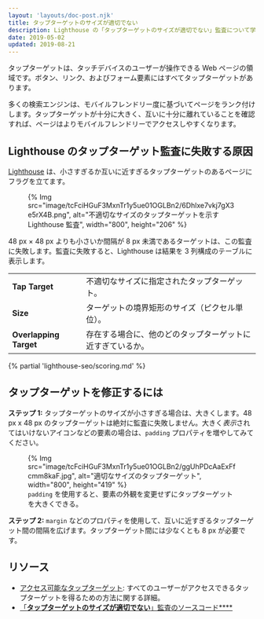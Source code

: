 ```yaml
---
layout: 'layouts/doc-post.njk'
title: タップターゲットのサイズが適切でない
description: Lighthouse の「タップターゲットのサイズが適切でない」監査について学びます。
date: 2019-05-02
updated: 2019-08-21
---
```


タップターゲットは、タッチデバイスのユーザーが操作できる Web ページの領域です。ボタン、リンク、およびフォーム要素にはすべてタップターゲットがあります。

多くの検索エンジンは、モバイルフレンドリー度に基づいてページをランク付けします。タップターゲットが十分に大きく、互いに十分に離れていることを確認すれば、ページはよりモバイルフレンドリーでアクセスしやすくなります。

## Lighthouse のタップターゲット監査に失敗する原因

[Lighthouse](https://developers.google.com/web/tools/lighthouse/) は、小さすぎるか互いに近すぎるタップターゲットのあるページにフラグを立てます。

<figure>{% Img src="image/tcFciHGuF3MxnTr1y5ue01OGLBn2/6Dhlxe7vkj7gX3e5rX4B.png", alt="不適切なサイズのタップターゲットを示す Lighthouse 監査", width="800", height="206" %}</figure>

48 px × 48 px よりも小さいか間隔が 8 px 未満であるターゲットは、この監査に失敗します。監査に失敗すると、Lighthouse は結果を 3 列構成のテーブルに表示します。

<div class="table-wrapper scrollbar">
  <table>
    <tbody>
      <tr>
        <td><strong>Tap Target</strong></td>
        <td>不適切なサイズに指定されたタップターゲット。</td>
      </tr>
      <tr>
        <td><strong>Size</strong></td>
        <td>ターゲットの境界矩形のサイズ（ピクセル単位）。</td>
      </tr>
      <tr>
        <td><strong>Overlapping Target</strong></td>
        <td>存在する場合に、他のどのタップターゲットに近すぎているか。</td>
      </tr>
    </tbody>
  </table>
</div>

{% partial 'lighthouse-seo/scoring.md' %}

## タップターゲットを修正するには

**ステップ 1:** タップターゲットのサイズが小さすぎる場合は、大きくします。48 px x 48 px のタップターゲットは絶対に監査に失敗しません。大きく*表示*されてはいけないアイコンなどの要素の場合は、`padding` プロパティを増やしてみてください。

<figure>{% Img src="image/tcFciHGuF3MxnTr1y5ue01OGLBn2/ggUhPDcAaExFfcmm8kaF.jpg", alt="適切なサイズのタップターゲット", width="800", height="419" %} <figcaption><code>padding</code> を使用すると、要素の外観を変更せずにタップターゲットを大きくできる。</figcaption></figure>

**ステップ 2:** `margin` などのプロパティを使用して、互いに近すぎるタップターゲット間の間隔を広げます。タップターゲット間には少なくとも 8 px が必要です。

## リソース

- [アクセス可能なタップターゲット](/accessible-tap-targets): すべてのユーザーがアクセスできるタップターゲットを得るための方法に関する詳細。
- [「**タップターゲットのサイズが適切でない**」監査のソースコード\*\*\*\*](https://github.com/GoogleChrome/lighthouse/blob/master/lighthouse-core/audits/seo/tap-targets.js)
